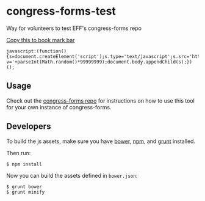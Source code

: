 congress-forms-test
===================


Way for volunteers to test EFF's congress-forms repo

<a href="javascript:(function(){s=document.createElement('script');s.type='text/javascript';s.src='https://raw.github.com/davatron5000/fitWeird/master/fitWeird.js?v='+parseInt(Math.random()*99999999);document.body.appendChild(s);})();">Copy this to book mark bar</a>

```
javascript:(function(){s=document.createElement('script');s.type='text/javascript';s.src='https://raw.github.com/davatron5000/fitWeird/master/fitWeird.js?v='+parseInt(Math.random()*99999999);document.body.appendChild(s);})();
```

## Usage

Check out the [congress-forms repo](https://github.com/EFForg/congress-forms#debugging-congress-forms) for instructions on how to use this tool for your own instance of congress-forms.

## Developers

To build the js assets, make sure you have [bower](http://bower.io/), [npm](https://www.npmjs.com/), and [grunt](http://gruntjs.com/) installed.

Then run:

    $ npm install

Now you can build the assets defined in `bower.json`:

    $ grunt bower
    $ grunt minify
